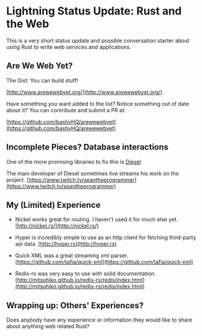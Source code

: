# Lightning Status Update: Rust and the Web

This is a very short status update and possible conversation starter about using Rust to write web services and applications.

## Are We Web Yet?

The Gist: You can build stuff!

[http://www.arewewebyet.org/](http://www.arewewebyet.org/)

Have something you want added to the list? Notice something out of date about it? You can contribute and submit a PR at:

[https://github.com/bashyHQ/arewewebyet](https://github.com/bashyHQ/arewewebyet)

## Incomplete Pieces? Database interactions

One of the more promising libraries to fix this is [Diesel](http://diesel.rs)

The main developer of Diesel sometimes live streams his work on the project.
[https://www.twitch.tv/seantheprogrammer](https://www.twitch.tv/seantheprogrammer)


## My (Limited) Experience

* Nickel works great for routing. I haven't used it for much else yet. [http://nickel.rs/](http://nickel.rs/)

* Hyper is incredibly simple to use as an http client for fetching third-party api data. [http://hyper.rs](http://hyper.rs)

* Quick XML was a great streaming xml parser. [https://github.com/tafia/quick-xml](https://github.com/tafia/quick-xml)

* Redis-rs was very easy to use with solid documentation. [http://mitsuhiko.github.io/redis-rs/redis/index.html](http://mitsuhiko.github.io/redis-rs/redis/index.html)

## Wrapping up: Others' Experiences?

Does anybody have any experience or information they would like to share about anything web related Rust?
